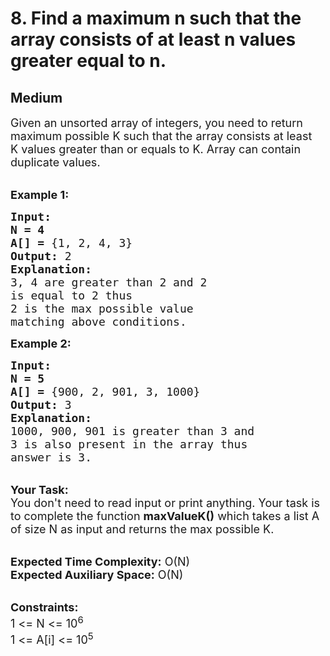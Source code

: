# 8. Find a maximum n such that the array consists of at least n values greater equal to n.
## Medium 
<div class="problem-statement">
                <p></p><p><span style="font-size:18px">Given an unsorted array of integers, you need to return maximum possible K&nbsp;such that the array consists at least K&nbsp;values greater than or equals to K. Array can contain duplicate values.</span></p>

<p><br>
<span style="font-size:18px"><strong>Example 1:</strong></span></p>

<pre><span style="font-size:18px"><strong>Input:</strong>
<strong>N = 4</strong>
<strong>A[] = </strong>{1, 2, 4, 3}<strong> </strong>
<strong>Output: </strong>2
<strong>Explanation:</strong>
3, 4 are greater than 2 and 2
is equal to 2 thus
2 is the max possible value 
matching above conditions.</span>
</pre>

<p><span style="font-size:18px"><strong>Example 2:</strong></span></p>

<pre><span style="font-size:18px"><strong>Input:</strong>
<strong>N = 5</strong>
<strong>A[] </strong><strong>= </strong>{900, 2, 901, 3, 1000}
<strong>Output: </strong>3
<strong>Explanation:</strong>
1000, 900, 901 is greater than 3 and
3 is also present in the array thus 
answer is 3.</span>
</pre>

<p><br>
<span style="font-size:18px"><strong>Your Task:</strong><br>
You don't need to read input or print anything. Your task is to complete the function <strong>maxValueK()</strong> which takes a list A of size N as input and returns the max possible K.</span></p>

<p><br>
<span style="font-size:18px"><strong>Expected Time Complexity:</strong> O(N)<br>
<strong>Expected Auxiliary Space:</strong> O(N)</span></p>

<p><br>
<span style="font-size:18px"><strong>Constraints:</strong><br>
1 &lt;= N &lt;= 10<sup>6</sup><br>
1 &lt;= A[i] &lt;= 10<sup>5</sup></span></p>
 <p></p>
            </div>
